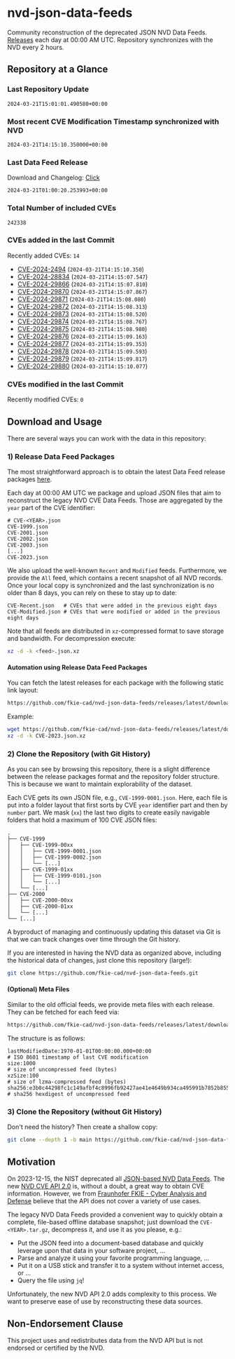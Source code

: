 # nvd-json-data-feeds

Community reconstruction of the deprecated JSON NVD Data Feeds. 
[Releases](https://github.com/fkie-cad/nvd-json-data-feeds/releases/latest) each day at 00:00 AM UTC.
Repository synchronizes with the NVD every 2 hours.

## Repository at a Glance

### Last Repository Update

```plain
2024-03-21T15:01:01.490580+00:00
```

### Most recent CVE Modification Timestamp synchronized with NVD

```plain
2024-03-21T14:15:10.350000+00:00
```

### Last Data Feed Release

Download and Changelog: [Click](https://github.com/fkie-cad/nvd-json-data-feeds/releases/latest)

```plain
2024-03-21T01:00:20.253993+00:00
```

### Total Number of included CVEs

```plain
242338
```

### CVEs added in the last Commit

Recently added CVEs: `14`

* [CVE-2024-2494](CVE-2024/CVE-2024-24xx/CVE-2024-2494.json) (`2024-03-21T14:15:10.350`)
* [CVE-2024-28834](CVE-2024/CVE-2024-288xx/CVE-2024-28834.json) (`2024-03-21T14:15:07.547`)
* [CVE-2024-29866](CVE-2024/CVE-2024-298xx/CVE-2024-29866.json) (`2024-03-21T14:15:07.810`)
* [CVE-2024-29870](CVE-2024/CVE-2024-298xx/CVE-2024-29870.json) (`2024-03-21T14:15:07.867`)
* [CVE-2024-29871](CVE-2024/CVE-2024-298xx/CVE-2024-29871.json) (`2024-03-21T14:15:08.080`)
* [CVE-2024-29872](CVE-2024/CVE-2024-298xx/CVE-2024-29872.json) (`2024-03-21T14:15:08.313`)
* [CVE-2024-29873](CVE-2024/CVE-2024-298xx/CVE-2024-29873.json) (`2024-03-21T14:15:08.520`)
* [CVE-2024-29874](CVE-2024/CVE-2024-298xx/CVE-2024-29874.json) (`2024-03-21T14:15:08.767`)
* [CVE-2024-29875](CVE-2024/CVE-2024-298xx/CVE-2024-29875.json) (`2024-03-21T14:15:08.980`)
* [CVE-2024-29876](CVE-2024/CVE-2024-298xx/CVE-2024-29876.json) (`2024-03-21T14:15:09.163`)
* [CVE-2024-29877](CVE-2024/CVE-2024-298xx/CVE-2024-29877.json) (`2024-03-21T14:15:09.353`)
* [CVE-2024-29878](CVE-2024/CVE-2024-298xx/CVE-2024-29878.json) (`2024-03-21T14:15:09.593`)
* [CVE-2024-29879](CVE-2024/CVE-2024-298xx/CVE-2024-29879.json) (`2024-03-21T14:15:09.817`)
* [CVE-2024-29880](CVE-2024/CVE-2024-298xx/CVE-2024-29880.json) (`2024-03-21T14:15:10.077`)


### CVEs modified in the last Commit

Recently modified CVEs: `0`



## Download and Usage

There are several ways you can work with the data in this repository:

### 1) Release Data Feed Packages

The most straightforward approach is to obtain the latest Data Feed release packages [here](https://github.com/fkie-cad/nvd-json-data-feeds/releases/latest).

Each day at 00:00 AM UTC we package and upload JSON files that aim to reconstruct the legacy NVD CVE Data Feeds.
Those are aggregated by the `year` part of the CVE identifier:

```
# CVE-<YEAR>.json
CVE-1999.json
CVE-2001.json
CVE-2002.json
CVE-2003.json
[...]
CVE-2023.json
```

We also upload the well-known `Recent` and `Modified` feeds.
Furthermore, we provide the `All` feed, which contains a recent snapshot of all NVD records.
Once your local copy is synchronized and the last synchronization is no older than 8 days, you can rely on these to stay up to date:

```plain
CVE-Recent.json   # CVEs that were added in the previous eight days
CVE-Modified.json # CVEs that were modified or added in the previous eight days
```

Note that all feeds are distributed in `xz`-compressed format to save storage and bandwidth.
For decompression execute:

```sh
xz -d -k <feed>.json.xz
```


#### Automation using Release Data Feed Packages

You can fetch the latest releases for each package with the following static link layout:

```sh
https://github.com/fkie-cad/nvd-json-data-feeds/releases/latest/download/CVE-<YEAR>.json.xz
```

Example:

```sh
wget https://github.com/fkie-cad/nvd-json-data-feeds/releases/latest/download/CVE-2023.json.xz
xz -d -k CVE-2023.json.xz
```



### 2) Clone the Repository (with Git History)

As you can see by browsing this repository, there is a slight difference between the release packages format and the repository folder structure.
This is because we want to maintain explorability of the dataset.

Each CVE gets its own JSON file, e.g., `CVE-1999-0001.json`.
Here, each file is put into a folder layout that first sorts by CVE `year` identifier part and then by `number` part.
We mask (`xx`) the last two digits to create easily navigable folders that hold a maximum of 100 CVE JSON files:

```plain
.
├── CVE-1999
│   ├── CVE-1999-00xx
│   │   ├── CVE-1999-0001.json
│   │   ├── CVE-1999-0002.json
│   │   └── [...]
│   ├── CVE-1999-01xx
│   │   ├── CVE-1999-0101.json
│   │   └── [...]
│   └── [...]
├── CVE-2000
│   ├── CVE-2000-00xx
│   ├── CVE-2000-01xx
│   └── [...]
└── [...]
```

A byproduct of managing and continuously updating this dataset via Git is that we can track changes over time through the Git history.

If you are interested in having the NVD data as organized above, including the historical data of changes, just clone this repository (large!):

```sh
git clone https://github.com/fkie-cad/nvd-json-data-feeds.git
```

#### (Optional) Meta Files

Similar to the old official feeds, we provide meta files with each release. They can be fetched for each feed via:

```sh
https://github.com/fkie-cad/nvd-json-data-feeds/releases/latest/download/CVE-<YEAR>.meta
```

The structure is as follows:

```plain
lastModifiedDate:1970-01-01T00:00:00.000+00:00                          # ISO 8601 timestamp of last CVE modification
size:1000                                                               # size of uncompressed feed (bytes)
xzSize:100                                                              # size of lzma-compressed feed (bytes)
sha256:e3b0c44298fc1c149afbf4c8996fb92427ae41e4649b934ca495991b7852b855 # sha256 hexdigest of uncompressed feed
```


### 3) Clone the Repository (without Git History)

Don't need the history? Then create a shallow copy:

```sh
git clone --depth 1 -b main https://github.com/fkie-cad/nvd-json-data-feeds.git
```

## Motivation

On 2023-12-15, the NIST deprecated all [JSON-based NVD Data Feeds](https://nvd.nist.gov/vuln/data-feeds#divRetirementBanner-1).
The new [NVD CVE API 2.0](https://nvd.nist.gov/developers/vulnerabilities) is, without a doubt, a great way to obtain CVE information.
However, we from [Fraunhofer FKIE - Cyber Analysis and Defense](https://www.fkie.fraunhofer.de/en/departments/cad.html) believe that the API does not cover a variety of use cases.

The legacy NVD Data Feeds provided a convenient way to quickly obtain a complete, file-based offline database snapshot; just download the `CVE-<YEAR>.tar.gz`, decompress it, and use it as you please, e.g.:

* Put the JSON feed into a document-based database and quickly leverage upon that data in your software project, ...
* Parse and analyze it using your favorite programming language, ...
* Put it on a USB stick and transfer it to a system without internet access, or ...
* Query the file using `jq`!

Unfortunately, the new NVD API 2.0 adds complexity to this process.
We want to preserve ease of use by reconstructing these data sources.

## Non-Endorsement Clause

This project uses and redistributes data from the NVD API but is not endorsed or certified by the NVD.
